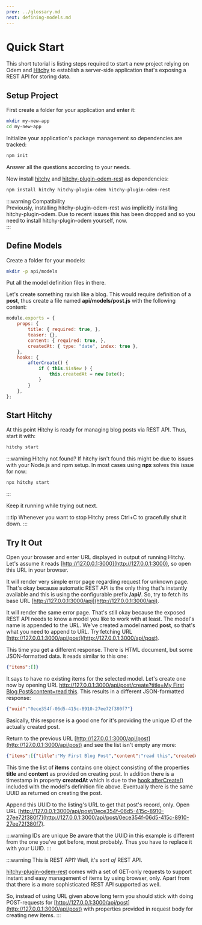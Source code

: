 ```yaml
---
prev: ../glossary.md
next: defining-models.md
---
```


# Quick Start

This short tutorial is listing steps required to start a new project relying on Odem and [Hitchy](https://hitchyjs.github.io/core/) to establish a server-side application that's exposing a REST API for storing data.

## Setup Project

First create a folder for your application and enter it:

```bash
mkdir my-new-app
cd my-new-app
```

Initialize your application's package management so dependencies are tracked:

```bash
npm init
```

Answer all the questions according to your needs.

Now install [hitchy](https://www.npmjs.com/package/hitchy) and [hitchy-plugin-odem-rest](https://www.npmjs.com/package/hitchy-plugin-odem-rest) as dependencies:

```bash
npm install hitchy hitchy-plugin-odem hitchy-plugin-odem-rest
```

:::warning Compatibility  
Previously, installing hitchy-plugin-odem-rest was implicitly installing hitchy-plugin-odem. Due to recent issues this has been dropped and so you need to install hitchy-plugin-odem yourself, now.  
::: 

## Define Models

Create a folder for your models:

```bash
mkdir -p api/models
```

Put all the model definition files in there.

Let's create something ravish like a blog. This would require definition of a **post**, thus create a file named **api/models/post.js** with the following content:

```javascript
module.exports = {
    props: {
        title: { required: true, },
        teaser: {},
        content: { required: true, },
        createdAt: { type: "date", index: true },
    },
    hooks: {
        afterCreate() {
            if ( this.$isNew ) {
                this.createdAt = new Date();
            }
        }
    },
};
```


## Start Hitchy

At this point Hitchy is ready for managing blog posts via REST API. Thus, start it with:

```bash
hitchy start
```

:::warning Hitchy not found?
If hitchy isn't found this might be due to issues with your Node.js and npm setup. In most cases using **npx** solves this issue for now:

```bash
npx hitchy start
```
:::

Keep it running while trying out next.

:::tip
Whenever you want to stop Hitchy press Ctrl+C to gracefully shut it down.
:::


## Try It Out

Open your browser and enter URL displayed in output of running Hitchy. Let's assume it reads [http://127.0.0.1:3000](http://127.0.0.1:3000), so open this URL in your browser.
 
It will render very simple error page regarding request for unknown page. That's okay because automatic REST API is the only thing that's instantly available and this is using the configurable prefix **/api/**. So, try to fetch its base URL [http://127.0.0.1:3000/api](http://127.0.0.1:3000/api).
 
It will render the same error page. That's still okay because the exposed REST API needs to know a model you like to work with at least. The model's name is appended to the URL. We've created a model named **post**, so that's what you need to append to URL. Try fetching URL [http://127.0.0.1:3000/api/post](http://127.0.0.1:3000/api/post).

This time you get a different response. There is HTML document, but some JSON-formatted data. It reads similar to this one:

```json
{"items":[]}
```

It says to have no existing items for the selected model. Let's create one now by opening URL [http://127.0.0.1:3000/api/post/create?title=My First Blog Post&content=read this](http://127.0.0.1:3000/api/post/create?title=My%20First%20Blog%20Post&content=read%20this). This results in a different JSON-formatted response:

```json
{"uuid":"0ece354f-06d5-415c-8910-27ee72f380f7"}
```

Basically, this response is a good one for it's providing the unique ID of the actually created post. 

Return to the previous URL [http://127.0.0.1:3000/api/post](http://127.0.0.1:3000/api/post) and see the list isn't empty any more:

```json
{"items":[{"title":"My First Blog Post","content":"read this","createdAt":"2019-08-16T09:01:52.000Z","uuid":"0ece354f-06d5-415c-8910-27ee72f380f7"}]}
```

This time the list of **items** contains one object consisting of the properties **title** and **content** as provided on creating post. In addition there is a timestamp in property **createdAt** which is due to the [hook afterCreate()](../api/model.md#instance-aftercreate) included with the model's definition file above. Eventually there is the same UUID as returned on creating the post.

Append this UUID to the listing's URL to get that post's record, only. Open URL 
[http://127.0.0.1:3000/api/post/0ece354f-06d5-415c-8910-27ee72f380f7](http://127.0.0.1:3000/api/post/0ece354f-06d5-415c-8910-27ee72f380f7).

:::warning IDs are unique
Be aware that the UUID in this example is different from the one you've got before, most probably. Thus you have to replace it with your UUID.
:::

:::warning This is REST API?
Well, it's _sort of_ REST API.
 
[hitchy-plugin-odem-rest](https://www.npmjs.com/package/hitchy-plugin-odem-rest) comes with a set of GET-only requests to support instant and easy management of items by using browser, only. Apart from that there is a more sophisticated REST API supported as well.

So, instead of using URL given above long term you should stick with doing POST-requests for [http://127.0.0.1:3000/api/post](http://127.0.0.1:3000/api/post) with properties provided in request body for creating new items. 
:::
